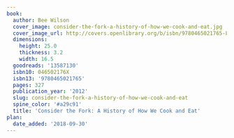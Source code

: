 ```yaml
---
book:
  author: Bee Wilson
  cover_image: consider-the-fork-a-history-of-how-we-cook-and-eat.jpg
  cover_image_url: http://covers.openlibrary.org/b/isbn/9780465021765-L.jpg
  dimensions:
    height: 25.0
    thickness: 3.2
    width: 16.5
  goodreads: '13587130'
  isbn10: 046502176X
  isbn13: '9780465021765'
  pages: 327
  publication_year: '2012'
  slug: consider-the-fork-a-history-of-how-we-cook-and-eat
  spine_color: '#a29c91'
  title: 'Consider the Fork: A History of How We Cook and Eat'
plan:
  date_added: '2018-09-30'
---
```

